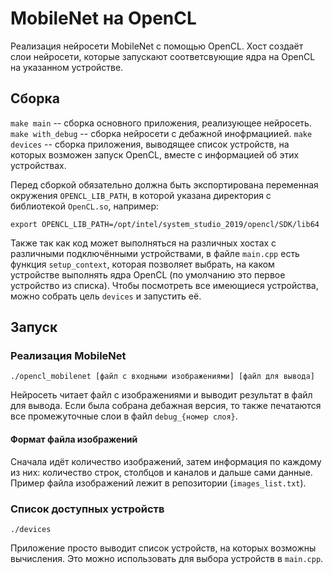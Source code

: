 # MobileNet на OpenCL

Реализация нейросети MobileNet с помощью OpenCL. Хост создаёт слои нейросети, которые запускают соответсвующие ядра на OpenCL на указанном устройстве.

## Сборка

`make main` -- сборка основного приложения, реализующее нейросеть.
`make with_debug` -- сборка нейросети с дебажной инофрмациией.
`make devices` -- сборка приложения, выводящее список устройств, на которых возможен запуск OpenCL, вместе с информацией об этих устройствах.

Перед сборкой обязательно должна быть экспортирована переменная окружения `OPENCL_LIB_PATH`, в которой указана директория с библиотекой `OpenCL.so`, например:
```
export OPENCL_LIB_PATH=/opt/intel/system_studio_2019/opencl/SDK/lib64
```

Также так как код может выполняться на различных хостах с различными подключёнными устройствами, в файле `main.cpp` есть функция `setup_context`, которая позволяет выбрать, на каком устройстве выполнять ядра OpenCL (по умолчанию это первое устройство из списка). Чтобы посмотреть все имеющиеся устройства, можно собрать цель `devices` и запустить её.

## Запуск
### Реализация MobileNet
```
./opencl_mobilenet [файл с входными изображениями] [файл для вывода]
```
Нейросеть читает файл с изображениями и выводит результат в файл для вывода. Если была собрана дебажная версия, то также печатаются все промежуточные слои в файл `debug_{номер слоя}`.

#### Формат файла изображений
Сначала идёт количество изображений, затем информация по каждому из них: количество строк, столбцов и каналов и дальше сами данные. Пример файла изображений лежит в репозитории (`images_list.txt`).

### Список доступных устройств
```
./devices
```
Приложение просто выводит список устройств, на которых возможны вычисления. Это можно использовать для выбора устройств в `main.cpp`.

